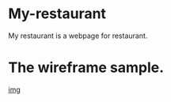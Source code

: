 # My-restaurant
My restaurant is a webpage for restaurant.
# The wireframe sample.
[img](./0001.jpg)